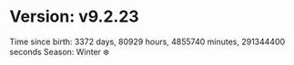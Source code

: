# Version: v9.2.23
Time since birth: 3372 days, 80929 hours, 4855740 minutes, 291344400 seconds
Season: Winter ❄️
